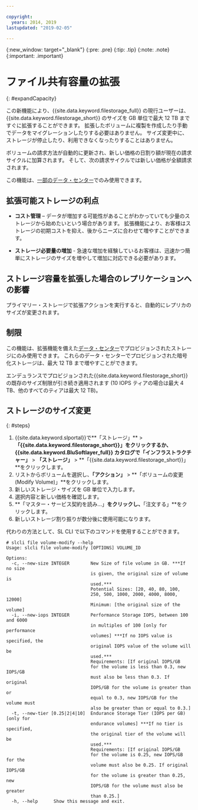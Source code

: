 ```yaml
---

copyright:
  years: 2014, 2019
lastupdated: "2019-02-05"

---
```

{:new_window: target="_blank"}
{:pre: .pre}
{:tip: .tip}
{:note: .note}
{:important: .important}

# ファイル共有容量の拡張
{: #expandCapacity}

この新機能により、{{site.data.keyword.filestorage_full}} の現行ユーザーは、{{site.data.keyword.filestorage_short}} のサイズを GB 単位で最大 12 TB まですぐに拡張することができます。 拡張したボリュームに複製を作成したり手動でデータをマイグレーションしたりする必要はありません。 サイズ変更中に、ストレージが停止したり、利用できなくなったりすることはありません。

ボリュームの請求方法が自動的に更新され、新しい価格の日割り額が現在の請求サイクルに加算されます。 そして、次の請求サイクルでは新しい価格が全額請求されます。

この機能は、[一部のデータ・センター](/docs/infrastructure/FileStorage?topic=FileStorage-news)でのみ使用できます。

## 拡張可能ストレージの利点

- **コスト管理** – データが増加する可能性があることがわかっていても少量のストレージから始めたいという場合があります。 拡張機能により、お客様はストレージの初期コストを抑え、後からニーズに合わせて増やすことができます。  

- **ストレージ必要量の増加** - 急速な増加を経験しているお客様は、迅速かつ簡単にストレージのサイズを増やして増加に対応できる必要があります。

## ストレージ容量を拡張した場合のレプリケーションへの影響

プライマリー・ストレージで拡張アクションを実行すると、自動的にレプリカのサイズが変更されます。

## 制限

この機能は、拡張機能を備えた[データ・センター](/docs/infrastructure/FileStorage?topic=FileStorage-news)でプロビジョンされたストレージにのみ使用できます。 これらのデータ・センターでプロビジョンされた暗号化ストレージは、最大 12 TB まで増やすことができます。

エンデュランスでプロビジョンされた{{site.data.keyword.filestorage_short}}の既存のサイズ制限が引き続き適用されます (10 IOPS ティアの場合は最大 4 TB、他のすべてのティアは最大 12 TB)。

## ストレージのサイズ変更
{: #steps}

1. {{site.data.keyword.slportal}}で**「ストレージ」** > **「{{site.data.keyword.filestorage_short}}」**をクリックするか、{{site.data.keyword.BluSoftlayer_full}} カタログで**「インフラストラクチャー」** > **「ストレージ」** > **「{{site.data.keyword.filestorage_short}}」**をクリックします。
2. リストからボリュームを選択し、**「アクション」** > **「ボリュームの変更 (Modify Volume)」**をクリックします。
3. 新しいストレージ・サイズを GB 単位で入力します。
4. 選択内容と新しい価格を確認します。
5. **「マスター・サービス契約を読み...」**をクリックし、**「注文する」**をクリックします。
6. 新しいストレージ割り振りが数分後に使用可能になります。

代わりの方法として、SL CLI で以下のコマンドを使用することができます。
```
# slcli file volume-modify --help
Usage: slcli file volume-modify [OPTIONS] VOLUME_ID

Options:
  -c, --new-size INTEGER        New Size of file volume in GB. ***If no size
                                is given, the original size of volume is
                                used.***
                                Potential Sizes: [20, 40, 80, 100,
                                250, 500, 1000, 2000, 4000, 8000, 12000]
                                Minimum: [the original size of the volume]
  -i, --new-iops INTEGER        Performance Storage IOPS, between 100 and 6000
                                in multiples of 100 [only for performance
                                volumes] ***If no IOPS value is specified, the
                                original IOPS value of the volume will be
                                used.***
                                Requirements: [If original IOPS/GB
                                for the volume is less than 0.3, new IOPS/GB
                                must also be less than 0.3. If original
                                IOPS/GB for the volume is greater than or
                                equal to 0.3, new IOPS/GB for the volume must
                                also be greater than or equal to 0.3.]
  -t, --new-tier [0.25|2|4|10]  Endurance Storage Tier (IOPS per GB) [only for
                                endurance volumes] ***If no tier is specified,
                                the original tier of the volume will be
                                used.***
                                Requirements: [If original IOPS/GB
                                for the volume is 0.25, new IOPS/GB for the
                                volume must also be 0.25. If original IOPS/GB
                                for the volume is greater than 0.25, new
                                IOPS/GB for the volume must also be greater
                                than 0.25.]
  -h, --help      Show this message and exit.
```
